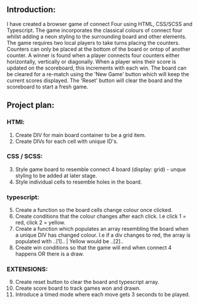 ## Introduction:
I have created a browser game of connect Four using HTML, CSS/SCSS and Typescript. The game incorporates the classical colours of connect four whilst adding a neon styling to the surrounding board and other elements. The game requires two local players to take turns placing the counters. Counters can only be placed at the bottom of the board or ontop of another counter. A winner is found when a player connects four counters either horizontally, vertically or diagonally. When a player wins their score is updated on the scoreboard, this increments with each win. The board can be cleared for a re-match using the 'New Game' button which will keep the current scores displayed. The 'Reset' button will clear the board and the scoreboard to start a fresh game.



## Project plan:
### HTMl:
1. Create DIV for main board container to be a grid item. 
2. Create DIVs for each cell with unique ID's.

### CSS / SCSS:
3. Style game board to resemble connect 4 board (display: grid) - unque styling to be added at later stage.
4. Style individual cells to resemble holes in the board.

### typescript:
5. Create a function so the board cells change colour once clicked.
6. Create conditions that the colour changes after each click. I.e click 1 = red, click 2 = yellow.
7. Create a function which populates an array resembling the board when a unique DIV has changed colour. I.e if a div changes to red, the array is populated with ..[1].. | Yellow would be ..[2]..
8. Create win conditions so that the game will end when connect 4 happens OR there is a draw.

### EXTENSIONS:
9. Create reset button to clear the board and typescript array.
10. Create score board to track games won and drawn.
11. Introduce a timed mode where each move gets 3 seconds to be played.




